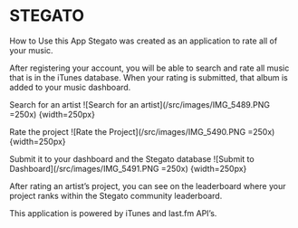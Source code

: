 # STEGATO

How to Use this App
Stegato was created as an application to rate all of your music.

After registering your account, you will be able to search and rate all music that is in the iTunes database. When your rating is submitted, that album is added to your music dashboard.

Search for an artist
![Search for an artist](/src/images/IMG_5489.PNG =250x) {width=250px}

Rate the project
![Rate the Project](/src/images/IMG_5490.PNG =250x) {width=250px}

Submit it to your dashboard and the Stegato database
![Submit to Dashboard](/src/images/IMG_5491.PNG =250x) {width=250px}

After rating an artist’s project, you can see on the leaderboard where your project ranks within the Stegato community leaderboard.

This application is powered by iTunes and last.fm API’s.